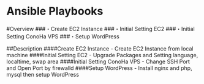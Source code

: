 Ansible Playbooks
====


#Overview
###・Create EC2 Instance
###・Initial Setting EC2
###・Initial Setting ConoHa VPS
###・Setup WordPress

##Description
####Create EC2 Instance - Create EC2 Instance from local machine
####Initial Setting EC2 - Upgrade Packages and Setting language, localtime, swap area
####Initial Setting ConoHa VPS - Change SSH Port and Open Port by firewalld
####Setup WordPress - Install nginx and php, mysql then setup WordPress
